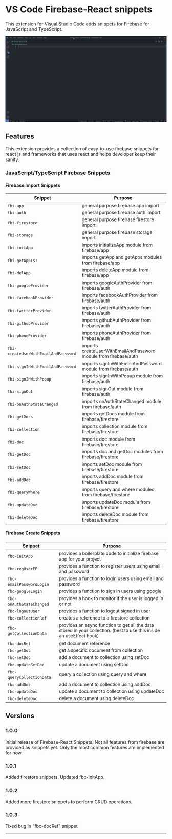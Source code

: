 # VS Code Firebase-React snippets

This extension for Visual Studio Code adds snippets for Firebase for JavaScript and TypeScript.

![demo](https://raw.githubusercontent.com/Ashwin1999/firebase-react-snippets/main/images/demo.gif)

## Features

This extension provides a collection of easy-to-use firebase snippets for react js and frameworks that uses react and helps developer keep their sanity.

### JavaScript/TypeScript Firebase Snippets

#### Firebase Import Snippets

| Snippet                              | Purpose                                                          |
| ------------------------------------ | ---------------------------------------------------------------- |
| `fbi-app`                            | general purpose firebase app import                              |
| `fbi-auth`                           | general purpose firebase auth import                             |
| `fbi-firestore`                      | general purpose firebase firestore import                        |
| `fbi-storage`                        | general purpose firebase storage import                          |
| `fbi-initApp`                        | imports initializeApp module from firebase/app                   |
| `fbi-getApp(s)`                      | imports getApp and getApps modules from firebase/app             |
| `fbi-delApp`                         | imports deleteApp module from firebase/app                       |
| `fbi-googleProvider`                 | imports googleAuthProvider from firebase/auth                    |
| `fbi-facebookProvider`               | imports facebookAuthProvider from firebase/auth                  |
| `fbi-twitterProvider`                | imports twitterAuthProvider from firebase/auth                   |
| `fbi-githubProvider`                 | imports githubAuthProvider from firebase/auth                    |
| `fbi-phoneProvider`                  | imports phoneAuthProvider from firebase/auth                     |
| `fbi-createUserWithEmailAndPassword` | imports createUserWithEmailAndPassword module from firebase/auth |
| `fbi-signInWithEmailAndPassword`     | imports signInWithEmailAndPassword module from firebase/auth     |
| `fbi-signInWithPopup`                | imports signInWithPopup module from firebase/auth                |
| `fbi-signOut`                        | imports signOut module from firebase/auth                        |
| `fbi-onAuthStateChanged`             | imports onAuthStateChanged module from firebase/auth             |
| `fbi-getDocs`                        | imports getDocs module from firebase/firestore                   |
| `fbi-collection`                     | imports collection module from firebase/firestore                |
| `fbi-doc`                            | imports doc module from firebase/firestore                       |
| `fbi-getDoc`                         | imports doc and getDoc modules from firebase/firestore           |
| `fbi-setDoc`                         | imports setDoc module from firebase/firestore                    |
| `fbi-addDoc`                         | imports addDoc module from firebase/firestore                    |
| `fbi-queryWhere`                     | imports query and where modules from firebase/firestore          |
| `fbi-updateDoc`                      | imports updateDoc module from firebase/firestore                 |
| `fbi-deleteDoc`                      | imports deleteDoc module from firebase/firestore                 |

#### Firebase Create Snippets

| Snippet                   | Purpose                                                                                                               |
| ------------------------- | --------------------------------------------------------------------------------------------------------------------- |
| `fbc-initApp`             | provides a boilerplate code to initialize firebase app for your project                                               |
| `fbc-regUserEP`           | provides a function to register users using email and password                                                        |
| `fbc-emailPasswordLogin`  | provides a function to login users using email and password                                                           |
| `fbc-googleLogin`         | provides a function to sign in users using google                                                                     |
| `fbc-onAuthStateChanged`  | provides a hook to monitor if the user is logged in or not                                                            |
| `fbc-logoutUser`          | provides a function to logout signed in user                                                                          |
| `fbc-collectionRef`       | creates a reference to a firestore collection                                                                         |
| `fbc-getCollectionData`   | provides an async function to get all the data stored in your collection. (best to use this inside an useEffect hook) |
| `fbc-docRef`              | get document reference                                                                                                |
| `fbc-getDoc`              | get a specific document from collection                                                                               |
| `fbc-setDoc`              | add a document to collection using setDoc                                                                             |
| `fbc-updateSetDoc`        | update a document using setDoc                                                                                        |
| `fbc-queryCollectionData` | query a collection using query and where                                                                              |
| `fbc-addDoc`              | add a document to collection using addDoc                                                                             |
| `fbc-updateDoc`           | update a document to collection using updateDoc                                                                       |
| `fbc-deleteDoc`           | delete a document using deleteDoc                                                                                     |

## Versions

### 1.0.0

Initial release of Firebase-React Snippets. Not all features from firebase are provided as snippets yet. Only the most common features are implemented for now.

### 1.0.1

Added firestore snippets. Updated fbc-initApp.

### 1.0.2

Added more firestore snippets to perform CRUD operations.

### 1.0.3

Fixed bug in "fbc-docRef" snippet

---
